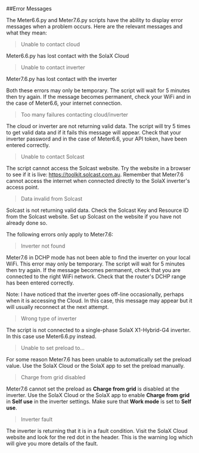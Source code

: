 ##Error Messages

The Meter6.6.py and Meter7.6.py scripts have the ability to display error messages when a problem occurs.
Here are the relevant messages and what they mean:

>Unable to contact cloud

Meter6.6.py has lost contact with the SolaX Cloud

>Unable to contact inverter

Meter7.6.py has lost contact with the inverter

Both these errors may only be temporary. The script will wait for 5 minutes then try again.
If the message becomes permanent, check your WiFi and in the case of Meter6.6, your internet connection.

>Too many failures contacting cloud/inverter

The cloud or inverter are not returning valid data. The script will try 5 times to get valid data and if it fails this message will appear.
Check that your inverter password and in the case of Meter6.6, your API token, have been entered correctly.

>Unable to contact Solcast

The script cannot access the Solcast website. Try the website in a browser to see if it is live: https://toolkit.solcast.com.au.
Remember that Meter7.6 cannot access the internet when connected directly to the SolaX inverter's access point.

>Data invalid from Solcast

Solcast is not returning valid data. Check the Solcast Key and Resource ID from the Solcast website. Set up Solcast on the website if you have not already done so.

The following errors only apply to Meter7.6:

>Inverter not found

Meter7.6 in DCHP mode has not been able to find the inverter on your local WiFi. This error may only be temporary. The script will wait for 5 minutes then try again.
If the message becomes permanent, check that you are connected to the right WiFi network. Check that the router's DCHP range has been entered correctly.

Note: I have noticed that the inverter goes off-line occasionally, perhaps when it is accessing the Cloud. In this case, this message may appear but it will usually reconnect at the next attempt.

>Wrong type of inverter

The script is not connected to a single-phase SolaX X1-Hybrid-G4 inverter. In this case use Meter6.6.py instead.

>Unable to set preload to...

For some reason Meter7.6 has been unable to automatically set the preload value. Use the SolaX Cloud or the SolaX app to set the preload manually.

>Charge from grid disabled

Meter7.6 cannot set the preload as **Charge from grid** is disabled at the inverter. 
Use the SolaX Cloud or the SolaX app to enable **Charge from grid** in **Self use** in the inverter settings. Make sure that **Work mode** is set to **Self use**.  
 
>Inverter fault

The inverter is returning that it is in a fault condition. Visit the SolaX Cloud website and look for the red dot in the header. This is the warning log which will give you more details of the fault.

